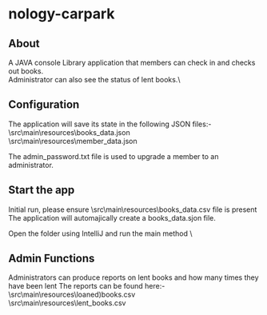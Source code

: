 # nology-carpark

## About
A JAVA console Library application that members can check in and checks out books.  \
Administrator can also see the status of lent books.\

## Configuration
The application will save its state in the following JSON files:- \
\src\main\resources\books_data.json \
\src\main\resources\member_data.json 

The admin_password.txt file is used to upgrade a member to an administrator. 

## Start the app
Initial run, please ensure \src\main\resources\books_data.csv file is present \
The application will automajically create a books_data.sjon file.

Open the folder using IntelliJ and run the main method \

## Admin Functions
Administrators can produce reports on lent books and how many times they have been lent
The reports can be found here:-
\src\main\resources\loaned)books.csv \
\src\main\resources\lent_books.csv 

